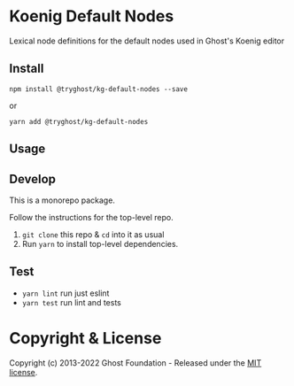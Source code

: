 # Koenig Default Nodes

Lexical node definitions for the default nodes used in Ghost&#39;s Koenig editor

## Install

`npm install @tryghost/kg-default-nodes --save`

or

`yarn add @tryghost/kg-default-nodes`

## Usage


## Develop

This is a monorepo package.

Follow the instructions for the top-level repo.
1. `git clone` this repo & `cd` into it as usual
2. Run `yarn` to install top-level dependencies.



## Test

- `yarn lint` run just eslint
- `yarn test` run lint and tests




# Copyright & License 

Copyright (c) 2013-2022 Ghost Foundation - Released under the [MIT license](LICENSE).